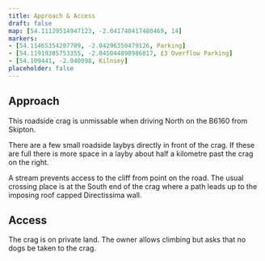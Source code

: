 ```yaml
---
title: Approach & Access
draft: false
map: [54.11129514947123, -2.041740417480469, 14]
markers:
- [54.11465354207709, -2.04296350479126, Parking]
- [54.11919385753355, -2.045044898986817, £3 Overflow Parking]
- [54.109441, -2.040098, Kilnsey]
placeholder: false
---
```


## Approach

This roadside crag is unmissable when driving North on the B6160 from Skipton.

There are a few small roadside laybys directly in front of the crag. If these are full there is more space in a layby about half a kilometre past the crag on the right.

A stream prevents access to the cliff from point on the road. The usual crossing place is at the South end of the crag where a path leads up to the imposing roof capped Directissima wall.

## Access

The crag is on private land. The owner allows climbing but asks that no dogs be taken to the crag.